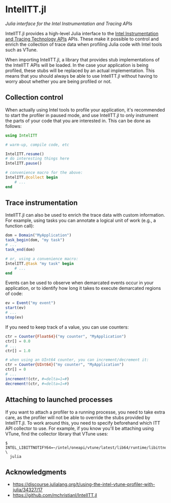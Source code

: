 # IntelITT.jl

*Julia interface for the Intel Instrumentation and Tracing APIs*

IntelITT.jl provides a high-level Julia interface to the [Intel Instrumentation and Tracing
Technology APIs](https://github.com/intel/ittapi) APIs. These make it possible to control
and enrich the collection of trace data when profiling Julia code with Intel tools such as
VTune.

When importing IntelITT.jl, a library that provides stub implementations of the IntelITT
APIs will be loaded. In the case your application is being profiled, these stubs will be
replaced by an actual implementation. This means that you should always be able to use
IntelITT.jl without having to worry about whether you are being profiled or not.


## Collection control

When actually using Intel tools to profile your application, it's recommended to start the
profiler in paused mode, and use IntelITT.jl to only instrument the parts of your code that
you are interested in. This can be done as follows:

```julia
using IntelITT

# warm-up, compile code, etc

IntelITT.resume()
# do interesting things here
IntelITT.pause()

# convenience macro for the above:
IntelITT.@collect begin
    # ...
end
```

## Trace instrumentation

IntelITT.jl can also be used to enrich the trace data with custom information. For example,
using tasks you can annotate a logical unit of work (e.g., a function call):

```julia
dom = Domain("MyApplication")
task_begin(dom, "my task")
# ...
task_end(dom)

# or, using a convenience macro:
IntelITT.@task "my task" begin
    # ...
end
```

Events can be used to observe when demarcated events occur in your application, or to
identify how long it takes to execute demarcated regions of code:

```julia
ev = Event("my event")
start(ev)
# ...
stop(ev)
```

If you need to keep track of a value, you can use counters:

```julia
ctr = Counter{Float64}("my counter", "MyApplication")
ctr[] = 0.0
# ...
ctr[] = 1.0

# when using an UInt64 counter, you can increment/decrement it:
ctr = Counter{UInt64}("my counter", "MyApplication")
ctr[] = 0
# ...
increment!(ctr, #=delta=1=#)
decrement!(ctr, #=delta=1=#)
```


## Attaching to launched processes

If you want to attach a profiler to a running processe, you need to take extra care, as the
profiler will not be able to override the stubs provided by IntelITT.jl. To work around
this, you need to specify beforehand which ITT API collector to use. For example, if you
know you'll be attaching using VTune, find the collector library that VTune uses:

```
$ INTEL_LIBITTNOTIFY64=~/intel/oneapi/vtune/latest/lib64/runtime/libittnotify_collector.so \
  julia
```


## Acknowledgments

- https://discourse.julialang.org/t/using-the-intel-vtune-profiler-with-julia/34327/17
- https://github.com/mchristianl/IntelITT.jl

